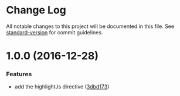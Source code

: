 # Change Log

All notable changes to this project will be documented in this file. See [standard-version](https://github.com/conventional-changelog/standard-version) for commit guidelines.

<a name="1.0.0"></a>
# 1.0.0 (2016-12-28)


### Features

* add the highlightJs directive ([3dbd173](https://github.com/mattlewis92/angular-highlight-js/commit/3dbd173))
